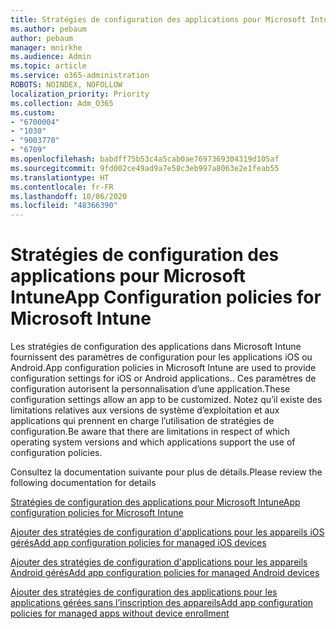```yaml
---
title: Stratégies de configuration des applications pour Microsoft Intune
ms.author: pebaum
author: pebaum
manager: mnirkhe
ms.audience: Admin
ms.topic: article
ms.service: o365-administration
ROBOTS: NOINDEX, NOFOLLOW
localization_priority: Priority
ms.collection: Adm_O365
ms.custom:
- "6700004"
- "1030"
- "9003770"
- "6709"
ms.openlocfilehash: babdff75b53c4a5cab0ae7697369304319d105af
ms.sourcegitcommit: 9fd002ce49ad9a7e58c3eb997a8063e2e1feab55
ms.translationtype: HT
ms.contentlocale: fr-FR
ms.lasthandoff: 10/06/2020
ms.locfileid: "48366390"
---
```

# <a name="app-configuration-policies-for-microsoft-intune"></a><span data-ttu-id="3405e-102">Stratégies de configuration des applications pour Microsoft Intune</span><span class="sxs-lookup"><span data-stu-id="3405e-102">App Configuration policies for Microsoft Intune</span></span>

<span data-ttu-id="3405e-103">Les stratégies de configuration des applications dans Microsoft Intune fournissent des paramètres de configuration pour les applications iOS ou Android.</span><span class="sxs-lookup"><span data-stu-id="3405e-103">App configuration policies in Microsoft Intune are used to provide configuration settings for iOS or Android applications..</span></span> <span data-ttu-id="3405e-104">Ces paramètres de configuration autorisent la personnalisation d’une application.</span><span class="sxs-lookup"><span data-stu-id="3405e-104">These configuration settings allow an app to be customized.</span></span> <span data-ttu-id="3405e-105">Notez qu’il existe des limitations relatives aux versions de système d’exploitation et aux applications qui prennent en charge l’utilisation de stratégies de configuration.</span><span class="sxs-lookup"><span data-stu-id="3405e-105">Be aware that there are limitations in respect of which operating system versions and which applications support the use of configuration policies.</span></span>

<span data-ttu-id="3405e-106">Consultez la documentation suivante pour plus de détails.</span><span class="sxs-lookup"><span data-stu-id="3405e-106">Please review the following documentation for details</span></span>

[<span data-ttu-id="3405e-107">Stratégies de configuration des applications pour Microsoft Intune</span><span class="sxs-lookup"><span data-stu-id="3405e-107">App configuration policies for Microsoft Intune</span></span>](https://docs.microsoft.com/intune/app-configuration-policies-overview)  

[<span data-ttu-id="3405e-108">Ajouter des stratégies de configuration d'applications pour les appareils iOS gérés</span><span class="sxs-lookup"><span data-stu-id="3405e-108">Add app configuration policies for managed iOS devices</span></span>](https://docs.microsoft.com/intune/app-configuration-policies-use-ios)  

[<span data-ttu-id="3405e-109">Ajouter des stratégies de configuration d'applications pour les appareils Android gérés</span><span class="sxs-lookup"><span data-stu-id="3405e-109">Add app configuration policies for managed Android devices</span></span>](https://docs.microsoft.com/intune/app-configuration-policies-use-android)

[<span data-ttu-id="3405e-110">Ajouter des stratégies de configuration des applications pour les applications gérées sans l’inscription des appareils</span><span class="sxs-lookup"><span data-stu-id="3405e-110">Add app configuration policies for managed apps without device enrollment</span></span>](https://docs.microsoft.com/intune/app-configuration-policies-managed-app)
